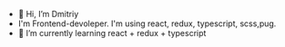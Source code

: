 - 👋 Hi, I’m Dmitriy
- I'm Frontend-devoleper. I'm using react, redux, typescript, scss,pug.
- 🌱 I’m currently learning react + redux + typescript

